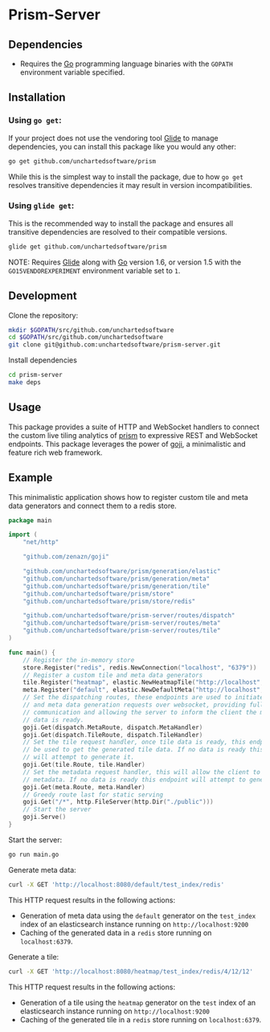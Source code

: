 # Prism-Server

## Dependencies

- Requires the [Go](https://golang.org/) programming language binaries with the `GOPATH` environment variable specified.

## Installation

### Using `go get`:

If your project does not use the vendoring tool [Glide](https://glide.sh) to manage dependencies, you can install this package like you would any other:

```bash
go get github.com/unchartedsoftware/prism
```

While this is the simplest way to install the package, due to how `go get` resolves transitive dependencies it may result in version incompatibilities.

### Using `glide get`:

This is the recommended way to install the package and ensures all transitive dependencies are resolved to their compatible versions.

```bash
glide get github.com/unchartedsoftware/prism
```

NOTE: Requires [Glide](https://glide.sh) along with [Go](https://golang.org/) version 1.6, or version 1.5 with the `GO15VENDOREXPERIMENT` environment variable set to `1`.

## Development

Clone the repository:

```bash
mkdir $GOPATH/src/github.com/unchartedsoftware
cd $GOPATH/src/github.com/unchartedsoftware
git clone git@github.com:unchartedsoftware/prism-server.git
```

Install dependencies

```bash
cd prism-server
make deps
```

## Usage

This package provides a suite of HTTP and WebSocket handlers to connect the custom live tiling analytics of [prism](https://github.com/unchartedsoftware/prism/) to expressive REST and WebSocket endpoints. This package leverages the power of [goji](https://goji.io/), a minimalistic and feature rich web framework.

## Example

This minimalistic application shows how to register custom tile and meta data generators and connect them to a redis store.

```go
package main

import (
	"net/http"

    "github.com/zenazn/goji"

	"github.com/unchartedsoftware/prism/generation/elastic"
	"github.com/unchartedsoftware/prism/generation/meta"
	"github.com/unchartedsoftware/prism/generation/tile"
	"github.com/unchartedsoftware/prism/store"
	"github.com/unchartedsoftware/prism/store/redis"

	"github.com/unchartedsoftware/prism-server/routes/dispatch"
	"github.com/unchartedsoftware/prism-server/routes/meta"
	"github.com/unchartedsoftware/prism-server/routes/tile"
)

func main() {
	// Register the in-memory store
	store.Register("redis", redis.NewConnection("localhost", "6379"))
	// Register a custom tile and meta data generators
	tile.Register("heatmap", elastic.NewHeatmapTile("http://localhost", "9200"))
	meta.Register("default", elastic.NewDefaultMeta("http://localhost", "9200"))
    // Set the dispatching routes, these endpoints are used to initiate tiling
    // and meta data generation requests over websocket, providing full duplex
    // communication and allowing the server to inform the client the moment the
    // data is ready.
    goji.Get(dispatch.MetaRoute, dispatch.MetaHandler)
    goji.Get(dispatch.TileRoute, dispatch.TileHandler)
    // Set the tile request handler, once tile data is ready, this endpoint can
	// be used to get the generated tile data. If no data is ready this endpoint
    // will attempt to generate it.
    goji.Get(tile.Route, tile.Handler)
    // Set the metadata request handler, this will allow the client to request
	// metadata. If no data is ready this endpoint will attempt to generate it.
    goji.Get(meta.Route, meta.Handler)
	// Greedy route last for static serving
	goji.Get("/*", http.FileServer(http.Dir("./public")))
	// Start the server
	goji.Serve()
}
```

Start the server:

```bash
go run main.go
```

Generate meta data:

```bash
curl -X GET 'http://localhost:8080/default/test_index/redis'
```

This HTTP request results in the following actions:
- Generation of meta data using the `default` generator on the `test_index` index of an elasticsearch instance running on `http://localhost:9200`
- Caching of the generated data in a `redis` store running on `localhost:6379`.

Generate a tile:

```bash
curl -X GET 'http://localhost:8080/heatmap/test_index/redis/4/12/12'
```

This HTTP request results in the following actions:
- Generation of a tile using the `heatmap` generator on the `test` index of an elasticsearch instance running on `http://localhost:9200`
- Caching of the generated tile in a `redis` store running on `localhost:6379`.
